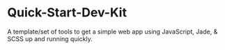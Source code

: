 # Quick-Start-Dev-Kit
A template/set of tools to get a simple web app using JavaScript, Jade, &amp; SCSS up and running quickly. 
